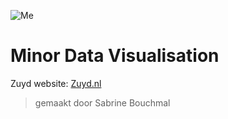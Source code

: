 ![Me](https://user-images.githubusercontent.com/112695855/217796767-b9967592-ca9f-4392-907d-d505d3bc673a.png)

# Minor Data Visualisation



Zuyd website: [Zuyd.nl](https://www.zuyd.nl)

> gemaakt door Sabrine Bouchmal
